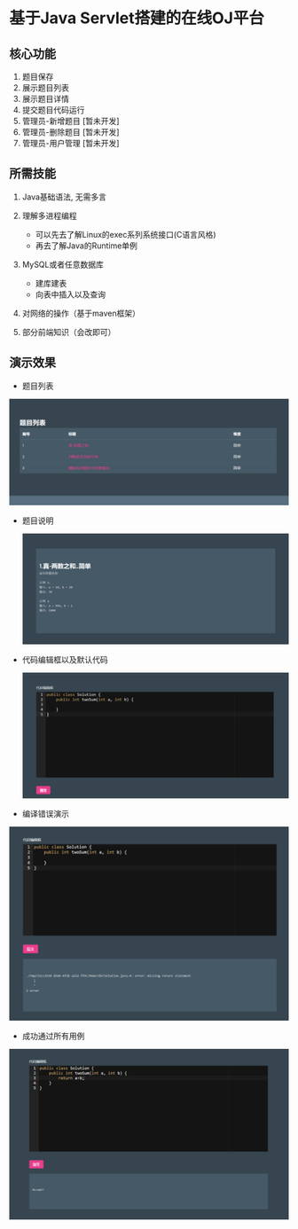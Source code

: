 # 基于Java Servlet搭建的在线OJ平台

## 核心功能

1. 题目保存
2. 展示题目列表
3. 展示题目详情
4. 提交题目代码运行
5. 管理员-新增题目 [暂未开发]
6. 管理员-删除题目 [暂未开发]
7. 管理员-用户管理 [暂未开发]


## 所需技能

1. Java基础语法, 无需多言

2. 理解多进程编程
   - 可以先去了解Linux的exec系列系统接口(C语言风格)
   - 再去了解Java的Runtime单例
3. MySQL或者任意数据库
   - 建库建表
   - 向表中插入以及查询
4. 对网络的操作（基于maven框架）
5. 部分前端知识（会改即可）


## 演示效果

- 题目列表

![image-20230624171944389](./pic/演示1.png)

- 题目说明

  ![image-20230624171944389](./pic/演示2.png)

- 代码编辑框以及默认代码

  ![image-20230624171944389](./pic/演示3.png)

- 编译错误演示

![image-20230624171944389](./pic/演示4.png)

- 成功通过所有用例

![image-20230624171944389](./pic/演示5.png)
